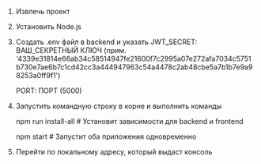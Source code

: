 1. Извлечь проект
2. Установить Node.js
3. Создать .env файл в backend и указать
   JWT_SECRET: ВАШ_СЕКРЕТНЫЙ КЛЮЧ (прим. '4339e31814e66ab34c58514947fe21600f7c2995a07e272afa7034c5751b730e7ae6b7c1cd42cc3a444947963c54a4478c2ab48cbe5a7b1b7e9a98253a0ff9f1')
   
   PORT: ПОРТ (5000)
5. Запустить командную строку в корне и выполнить команды

      npm run install-all  # Установит зависимости для backend и frontend
   
      npm start            # Запустит оба приложения одновременно

6. Перейти по локальному адресу, который выдаст консоль

